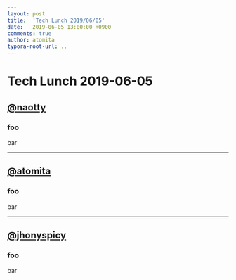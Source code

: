 ```yaml
---
layout: post
title:  'Tech Lunch 2019/06/05'
date:   2019-06-05 13:00:00 +0900
comments: true
author: atomita
typora-root-url: ..
---
```


# Tech Lunch 2019-06-05

## [@naotty](https://github.com/naotty)

### foo

bar

----

## [@atomita](https://github.com/atomita)

### foo

bar

----

## [@jhonyspicy](https://github.com/jhonyspicy)

### foo

bar
